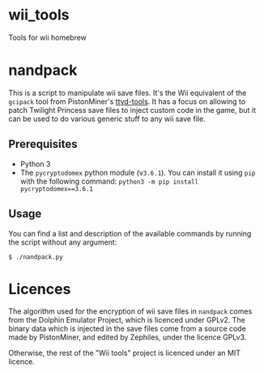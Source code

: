 # wii_tools
Tools for wii homebrew

# nandpack

This is a script to manipulate wii save files. It's the Wii equivalent of the `gcipack` tool from  PistonMiner's [ttyd-tools](https://github.com/PistonMiner/ttyd-tools). It has a focus on allowing to patch Twilight Princess save files to inject custom code in the game, but it can be used to do various generic stuff to any wii save file.

## Prerequisites
- Python 3
- The `pycryptodomex` python module (v`3.6.1`). You can install it using `pip` with the following command: `python3 -m pip install pycryptodomex==3.6.1`

## Usage
You can find a list and description of the available commands by running the script without any argument:

    $ ./nandpack.py

# Licences

The algorithm used for the encryption of wii save files in `nandpack` comes from the Dolphin Emulator Project, which is licenced under GPLv2. The binary data which is injected in the save files come from a source code made by PistonMiner, and edited by Zephiles, under the licence GPLv3.

Otherwise, the rest of the "Wii tools" project is licenced under an MIT licence.